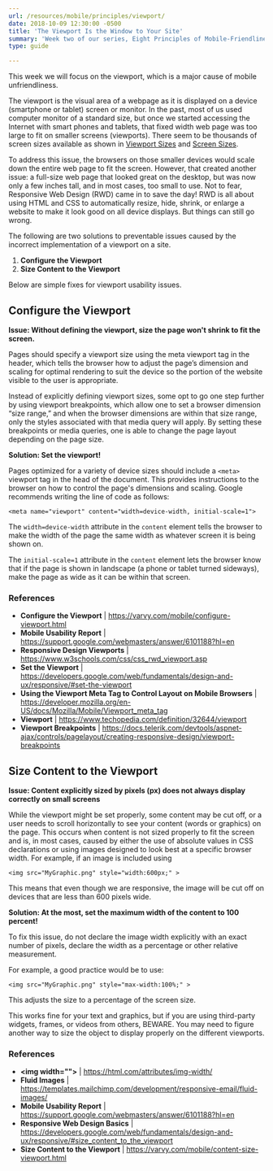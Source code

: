 ```yaml
---
url: /resources/mobile/principles/viewport/
date: 2018-10-09 12:30:00 -0500
title: 'The Viewport Is the Window to Your Site'
summary: 'Week two of our series, Eight Principles of Mobile-Friendliness, covers the benefits of setting your viewport.'
type: guide

---
```


This week we will focus on the viewport, which is a major cause of mobile unfriendliness. 

The viewport is the visual area of a webpage as it is displayed on a device (smartphone or tablet) screen or monitor. In the past, most of us used computer monitor of a standard size, but once we started accessing the Internet with smart phones and tablets, that fixed width web page was too large to fit on smaller screens (viewports). There seem to be thousands of screen sizes available as shown in [Viewport Sizes](http://viewportsizes.com/) and [Screen Sizes](http://www.screensiz.es/). 

To address this issue, the browsers on those smaller devices would scale down the entire web page to fit the screen. However, that created another issue: a full-size web page that looked great on the desktop, but was now only a few inches tall, and in most cases, too small to use. Not to fear, Responsive Web Design (RWD) came in to save the day! RWD is all about using HTML and CSS to automatically resize, hide, shrink, or enlarge a website to make it look good on all device displays. But things can still go wrong. 

The following are two solutions to preventable issues caused by the incorrect implementation of a viewport on a site. 

1. **Configure the Viewport** 
2. **Size Content to the Viewport** 

Below are simple fixes for viewport usability issues. 

## Configure the Viewport 

**Issue: Without defining the viewport, size the page won't shrink to fit the screen.**  

Pages should specify a viewport size using the meta viewport tag in the header, which tells the browser how to adjust the page’s dimension and scaling for optimal rendering to suit the device so the portion of the website visible to the user is appropriate. 

Instead of explicitly defining viewport sizes, some opt to go one step further by using viewport breakpoints, which allow one to set a browser dimension “size range,” and when the browser dimensions are within that size range, only the styles associated with that media query will apply. By setting these breakpoints or media queries, one is able to change the page layout depending on the page size. 

**Solution: Set the viewport!** 

Pages optimized for a variety of device sizes should include a `<meta>` viewport tag in the head of the document. This provides instructions to the browser on how to control the page's dimensions and scaling. Google recommends writing the line of code as follows: 

`<meta name="viewport" content="width=device-width, initial-scale=1">`

The `width=device-width` attribute in the `content` element tells the browser to make the width of the page the same width as whatever screen it is being shown on. 

The `initial-scale=1` attribute in the `content` element lets the browser know that if the page is shown in landscape (a phone or tablet turned sideways), make the page as wide as it can be within that screen. 

### References 

- **Configure the Viewport** | https://varvy.com/mobile/configure-viewport.html
- **Mobile Usability Report** | https://support.google.com/webmasters/answer/6101188?hl=en
- **Responsive Design Viewports** | https://www.w3schools.com/css/css_rwd_viewport.asp
- **Set the Viewport** | https://developers.google.com/web/fundamentals/design-and-ux/responsive/#set-the-viewport
- **Using the Viewport Meta Tag to Control Layout on Mobile Browsers** | https://developer.mozilla.org/en-US/docs/Mozilla/Mobile/Viewport_meta_tag
- **Viewport** | https://www.techopedia.com/definition/32644/viewport
- **Viewport Breakpoints** | https://docs.telerik.com/devtools/aspnet-ajax/controls/pagelayout/creating-responsive-design/viewport-breakpoints 

## Size Content to the Viewport 

**Issue: Content explicitly sized by pixels (px) does not always display correctly on small screens** 

While the viewport might be set properly, some content may be cut off, or a user needs to scroll horizontally to see your content (words or graphics) on the page. This occurs when content is not sized properly to fit the screen and is, in most cases, caused by either the use of absolute values in CSS declarations or using images designed to look best at a specific browser width. For example, if an image is included using 

`<img src="MyGraphic.png" style="width:600px;" >`

This means that even though we are responsive, the image will be cut off on devices that are less than 600 pixels wide. 

**Solution: At the most, set the maximum width of the content to 100 percent!** 

To fix this issue, do not declare the image width explicitly with an exact number of pixels, declare the width as a percentage or other relative measurement. 

For example, a good practice would be to use: 

`<img src="MyGraphic.png" style="max-width:100%;" >`

This adjusts the size to a percentage of the screen size. 

This works fine for your text and graphics, but if you are using third-party widgets, frames, or videos from others, BEWARE. You may need to figure another way to size the object to display properly on the different viewports. 

### References 

- **&lt;img width=&quot;&quot;&gt;** | https://html.com/attributes/img-width/
- **Fluid Images** | https://templates.mailchimp.com/development/responsive-email/fluid-images/
- **Mobile Usability Report** | https://support.google.com/webmasters/answer/6101188?hl=en
- **Responsive Web Design Basics** | https://developers.google.com/web/fundamentals/design-and-ux/responsive/#size_content_to_the_viewport
- **Size Content to the Viewport** | https://varvy.com/mobile/content-size-viewport.html 

